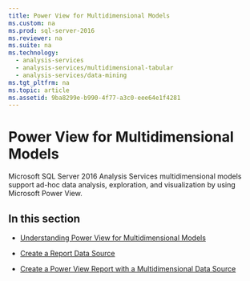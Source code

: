 ```yaml
---
title: Power View for Multidimensional Models
ms.custom: na
ms.prod: sql-server-2016
ms.reviewer: na
ms.suite: na
ms.technology: 
  - analysis-services
  - analysis-services/multidimensional-tabular
  - analysis-services/data-mining
ms.tgt_pltfrm: na
ms.topic: article
ms.assetid: 9ba8299e-b990-4f77-a3c0-eee64e1f4281
---
```

# Power View for Multidimensional Models
  Microsoft SQL Server 2016 Analysis Services multidimensional models support ad\-hoc data analysis, exploration, and visualization by using Microsoft Power View.  
  
## In this section  
  
-   [Understanding Power View for Multidimensional Models](../../Topics/TopicNameNotContainA/Understanding-Power-View-for-Multidimensional-Models.md)  
  
-   [Create a Report Data Source](../../Topics/TopicNameContainA/Create-a-Report-Data-Source.md)  
  
-   [Create a Power View Report with a Multidimensional Data Source](../../Topics/TopicNameContainA/Create-a-Power-View-Report-with-a-Multidimensional-Data-Source.md)  
  
  